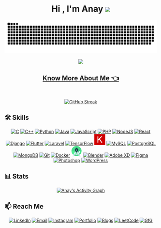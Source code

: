 <h1 align="center">Hi , I'm Anay <img src="https://media.giphy.com/media/hvRJCLFzcasrR4ia7z/giphy.gif" width="35"></h1>
<!-- <p align="center">
<a href="https://git.io/typing-svg"><img src="https://readme-typing-svg.demolab.com?font=Poppins&pause=1000&center=true&vCenter=true&random=false&width=435&lines=CSE+Undergrad'25;Full-Stack+Dev;AI-ML;Design" alt="Typing SVG" /></a>
</p> -->

<div align="center">
  <picture>
    <source media="(prefers-color-scheme: dark)" srcset="https://raw.githubusercontent.com/platane/snk/output/github-contribution-grid-snake-dark.svg" />
    <source media="(prefers-color-scheme: light)" srcset="https://raw.githubusercontent.com/platane/snk/output/github-contribution-grid-snake.svg" />
    <img alt="github contribution grid snake animation" src="https://raw.githubusercontent.com/platane/snk/output/github-contribution-grid-snake.svg" />
  </picture>
</div>
<br>
<div align="center">
  <a href="https://github.com/anayy09" class="waves-effect waves-light btn">
    <img src="https://komarev.com/ghpvc/?username=anayy09&color=blue&style=for-the-badge" />
  </a>
</div>
<div align="center">
  <h2><a href="https://anaysinhal.me" target="_blank">Know More About Me 👈</a></h2>
</div>
<br>
<p align="center">
  <a href="https://git.io/streak-stats"><img src="https://github-readme-streak-stats.herokuapp.com?user=anayy09&theme=github-dark-blue&hide_border=true" alt="GitHub Streak" /></a>
</p>
<!-- <p align="center">
  <a href="https://github.com/anayy09" target="_blank" style="display: inline-block; vertical-align: top;">
    <img align="center" src="https://github-readme-stats.vercel.app/api?username=anayy09&&theme=github_dark&&hide_border=true" alt="anayy09" style="height: 200px;"/>
  </a>
  <a href="https://github.com/anayy09" target="_blank" style="display: inline-block; vertical-align: top;">
    <img src="https://github-readme-stats.vercel.app/api/top-langs?username=anayy09&&theme=github_dark&&hide_border=true&&layout=compact" alt="anayy09" style="height: 200px;"/>
  </a>
</p> -->


## 🛠️ Skills

<div align="center">
<p>
  <a href="https://docs.microsoft.com/en-us/cpp/?view=msvc-170" target="_blank" rel="noreferrer"><img src="https://raw.githubusercontent.com/danielcranney/readme-generator/main/public/icons/skills/c-colored.svg" width="36" height="36" alt="C" /></a>
  <a href="https://docs.microsoft.com/en-us/cpp/?view=msvc-170" target="_blank" rel="noreferrer"><img src="https://raw.githubusercontent.com/danielcranney/readme-generator/main/public/icons/skills/cplusplus-colored.svg" width="36" height="36" alt="C++" /></a>
  <a href="https://www.python.org/" target="_blank" rel="noreferrer"><img src="https://raw.githubusercontent.com/danielcranney/readme-generator/main/public/icons/skills/python-colored.svg" width="36" height="36" alt="Python" /></a>
  <a href="https://www.oracle.com/java/" target="_blank" rel="noreferrer"><img src="https://raw.githubusercontent.com/danielcranney/readme-generator/main/public/icons/skills/java-colored.svg" width="36" height="36" alt="Java" /></a>
  <a href="https://developer.mozilla.org/en-US/docs/Web/JavaScript" target="_blank" rel="noreferrer"><img src="https://raw.githubusercontent.com/danielcranney/readme-generator/main/public/icons/skills/javascript-colored.svg" width="36" height="36" alt="JavaScript" /></a>
  <a href="https://www.php.net/" target="_blank" rel="noreferrer"><img src="https://raw.githubusercontent.com/danielcranney/readme-generator/main/public/icons/skills/php-colored.svg" width="36" height="36" alt="PHP" /></a>
  <a href="https://nodejs.org/en/" target="_blank" rel="noreferrer"><img src="https://raw.githubusercontent.com/danielcranney/readme-generator/main/public/icons/skills/nodejs-colored.svg" width="36" height="36" alt="NodeJS" /></a>
  <a href="https://reactjs.org/" target="_blank" rel="noreferrer"><img src="https://raw.githubusercontent.com/danielcranney/readme-generator/main/public/icons/skills/react-colored.svg" width="36" height="36" alt="React" /></a>
  <a href="https://www.djangoproject.com/" target="_blank" rel="noreferrer"><img src="https://raw.githubusercontent.com/danielcranney/readme-generator/main/public/icons/skills/django-colored.svg" width="36" height="36" alt="Django" /></a>
  <a href="https://flutter.dev/" target="_blank" rel="noreferrer"><img src="https://raw.githubusercontent.com/danielcranney/readme-generator/main/public/icons/skills/flutter-colored.svg" width="36" height="36" alt="Flutter" /></a>
  <a href="https://laravel.com/" target="_blank" rel="noreferrer"><img src="https://raw.githubusercontent.com/danielcranney/readme-generator/main/public/icons/skills/laravel-colored.svg" width="36" height="36" alt="Laravel" /></a>
  <a href="https://www.tensorflow.org/" target="_blank" rel="noreferrer"><img src="https://raw.githubusercontent.com/danielcranney/readme-generator/main/public/icons/skills/tensorflow-colored.svg" width="36" height="36" alt="TensorFlow" /></a>
  <a href="https://keras.io/" target="_blank" rel="noreferrer"><img src="https://raw.githubusercontent.com/github/explore/cf9a84017e3cdd93aeb635d9b85379ba67d62031/topics/keras/keras.png" width="36" height="36" alt="Keras" /></a>
  <a href="https://www.mysql.com/" target="_blank" rel="noreferrer"><img src="https://raw.githubusercontent.com/danielcranney/readme-generator/main/public/icons/skills/mysql-colored.svg" width="36" height="36" alt="MySQL" /></a>
  <a href="https://www.postgresql.org/" target="_blank" rel="noreferrer"><img src="https://raw.githubusercontent.com/danielcranney/readme-generator/main/public/icons/skills/postgresql-colored.svg" width="36" height="36" alt="PostgreSQL" /></a>
  <a href="https://www.mongodb.com/" target="_blank" rel="noreferrer"><img src="https://raw.githubusercontent.com/danielcranney/readme-generator/main/public/icons/skills/mongodb-colored.svg" width="36" height="36" alt="MongoDB" /></a>
  <a href="https://git-scm.com/" target="_blank" rel="noreferrer"><img src="https://raw.githubusercontent.com/danielcranney/readme-generator/main/public/icons/skills/git-colored.svg" width="36" height="36" alt="Git" /></a>
  <a href="https://www.docker.com/" target="_blank" rel="noreferrer"><img src="https://raw.githubusercontent.com/danielcranney/readme-generator/main/public/icons/skills/docker-colored.svg" width="36" height="36" alt="Docker" /></a>
  <a href="https://developer.android.com/studio" target="_blank" rel="noreferrer"><img src="https://raw.githubusercontent.com/github/explore/44926f43f6a0d183b5965bebd1e77069ab00c26a/topics/android-studio/android-studio.png" width="36" height="36" alt="Android Studio" /></a>
  <a href="https://www.blender.org/" target="_blank" rel="noreferrer"><img src="https://raw.githubusercontent.com/danielcranney/readme-generator/main/public/icons/skills/blender-colored.svg" width="36" height="36" alt="Blender" /></a>
  <a href="https://www.adobe.com/uk/products/xd.html" target="_blank" rel="noreferrer"><img src="https://raw.githubusercontent.com/danielcranney/readme-generator/main/public/icons/skills/xd-colored-dark.svg" width="36" height="36" alt="Adobe XD" /></a>
  <a href="https://www.figma.com/" target="_blank" rel="noreferrer"><img src="https://raw.githubusercontent.com/danielcranney/readme-generator/main/public/icons/skills/figma-colored.svg" width="36" height="36" alt="Figma" /></a>
  <a href="https://www.adobe.com/uk/products/photoshop.html" target="_blank" rel="noreferrer"><img src="https://raw.githubusercontent.com/danielcranney/readme-generator/main/public/icons/skills/photoshop-colored.svg" width="36" height="36" alt="Photoshop" /></a>
  <a href="https://wordpress.org/" target="_blank" rel="noreferrer"><img src="https://raw.githubusercontent.com/danielcranney/readme-generator/main/public/icons/skills/wordpress-colored.svg" width="36" height="36" alt="WordPress" /></a>
</p>
</div>

## 📊 Stats

<p align="center">
  <a href="https://github.com/anayy09"><img alt="Anay's Activity Graph" src="https://github-readme-activity-graph.vercel.app/graph?username=anayy09&bg_color=000000&color=1f6feb&line=1f6feb&point=fefefe&area=true&hide_border=true&custom_title=Anay's%20Contribution%20Graph" style="height: 300px;"/></a>
</p>

## 📫 Reach Me
<div align="center">
  <p>
    <a href="https://www.linkedin.com/in/anaysinhal" target="_blank"><img alt="LinkedIn" src="https://img.shields.io/badge/linkedin-%230077B5.svg?&style=for-the-badge&logo=linkedin&logoColor=white" /></a>
    <a href="mailto:anaysinhal.edu@gmail.com" target="_blank"><img alt="Email" src="https://img.shields.io/badge/email-D14836?style=for-the-badge&logo=gmail&logoColor=white" /></a>
    <a href="https://instagram.com/_anay09_" target="_blank"><img alt="Instagram" src="https://img.shields.io/badge/instagram-%23E4405F.svg?&style=for-the-badge&logo=instagram&logoColor=white" /></a>
    <a href="https://www.anaysinhal.me" target="_blank"><img alt="Portfolio" src="https://img.shields.io/badge/website-000000?style=for-the-badge&logo=About.me&logoColor=white" /></a>
    <a href="https://www.codecanvas.tech" target="_blank"><img alt="Blogs" src="https://img.shields.io/badge/codecanvas.tech-0088CC?style=for-the-badge&logo=codecanvas&logoColor=white" /></a>
    <a href="https://leetcode.com/anay09" target="_blank"><img alt="LeetCode" src="https://img.shields.io/badge/LeetCode-FFA116?style=for-the-badge&logo=leetcode&logoColor=black" /></a>
    <a href="https://auth.geeksforgeeks.org/user/anay09" target="_blank"><img alt="GfG" src="https://img.shields.io/badge/GeeksforGeeks-0F9D58?style=for-the-badge&logo=geeksforgeeks&logoColor=white" /></a>
  </p>
</div>
